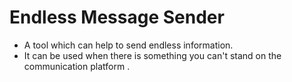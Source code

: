 # Endless Message Sender
* A tool which can help to send endless information.<br>
* It can be used when there is something you can't stand on the communication platform .<br>
